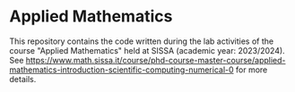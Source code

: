 # Applied Mathematics
This repository contains the code written during the lab activities of the course "Applied Mathematics" held at SISSA (academic year: 2023/2024).
See https://www.math.sissa.it/course/phd-course-master-course/applied-mathematics-introduction-scientific-computing-numerical-0 for more details.
